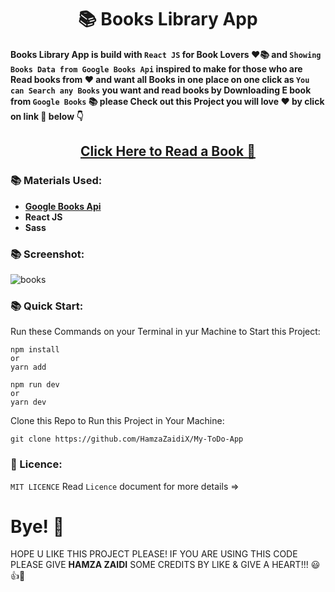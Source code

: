 <h1 align="center">📚 Books Library App</h1>

**Books Library App is build with `React JS` for Book Lovers ♥📚 and `Showing Books Data from Google Books Api` inspired to make for those who are Read books from ❤ and want all Books in one place on one click as `You can Search any Books` you want and read books by Downloading E book from `Google Books` 📚 please Check out this Project you will love ❤ by click on link 🔗 below 👇**

<h2 align="center"><a href="https://book-lovers-app-shjz.vercel.app/" align="center">Click Here to Read a Book 📙</a></h2>

### 📚 Materials Used:

- [**Google Books Api**](https://developers.google.com/books/docs/v1/getting_started)
- **React JS**
- **Sass**

### 📚 Screenshot:

![books](https://user-images.githubusercontent.com/52501040/199244553-09302872-937e-483f-944c-358a0333ecdb.png)

### 📚 Quick Start:

Run these Commands on your Terminal in yur Machine to Start this Project:

```
npm install
or
yarn add
```
```
npm run dev
or
yarn dev
```
Clone this Repo to Run this Project in Your Machine:

```
git clone https://github.com/HamzaZaidiX/My-ToDo-App
```

### 📝 Licence:

`MIT LICENCE` Read `Licence` document for more details =>

# Bye! 👋
HOPE U LIKE THIS PROJECT PLEASE! IF YOU ARE USING THIS CODE PLEASE GIVE **HAMZA ZAIDI** SOME CREDITS BY LIKE & GIVE A HEART!!! 😃👍💛


